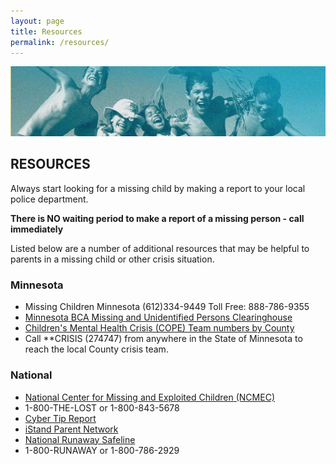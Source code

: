 ```yaml
---
layout: page
title: Resources
permalink: /resources/
---
```


![](/assets/resources-banner.jpg)

## RESOURCES

Always start looking for a missing child by making a report to your local police department.

**There is NO waiting period to make a report of a missing person - call immediately**

Listed below are a number of additional resources that may be helpful to parents in a missing child or other crisis situation.

### Minnesota

* Missing Children Minnesota (612)334-9449 Toll Free: 888-786-9355
* [Minnesota BCA Missing and Unidentified Persons Clearinghouse](https://dps.mn.gov/divisions/bca/bca-divisions/administrative/Pages/missing-unidentified-persons.aspx)
* [Children's Mental Health Crisis (COPE) Team numbers by County](https://mn.gov/dhs/people-we-serve/people-with-disabilities/health-care/childrens-mental-health/resources/crisis-contacts.jsp)
* Call **CRISIS (274747) from anywhere in the State of Minnesota to reach the local County crisis team.

### National

* [National Center for Missing and Exploited Children (NCMEC)](https://www.missingkids.org/home)
* 1-800-THE-LOST or 1-800-843-5678
* [Cyber Tip Report](https://report.cybertip.org/)
* [iStand Parent Network](https://www.istandparentnetwork.com/parental-child-abduction)
* [National Runaway Safeline](https://www.1800runaway.org/)
* 1-800-RUNAWAY or 1-800-786-2929
